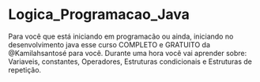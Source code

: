 # Logica_Programacao_Java
Para você que está iniciando em programacão ou ainda, iniciando no desenvolvimento java esse curso COMPLETO e GRATUITO da @Kamilahsantosé para você. Durante uma hora você vai aprender sobre: Variaveis, constantes, Operadores, Estruturas condicionais e Estruturas de repetição.
